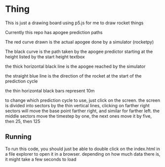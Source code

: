 # Thing

This is just a drawing board using p5.js for me to draw rocket things

Currently this repo has apogee prediction paths

The red curve drawn is the actual apogee done by a simulator (rocketpy)

The black curve is the path taken by the apogee predictor starting at the height listed by the start height textbox

the thick horizontal black line is the apogee reached by the simulator

the straight blue line is the direction of the rocket at the start of the prediction cycle

the thin horizontal black bars represent 10m

to change which prediction cycle to use, just click on the screen.
the screen is divided into sectors by the thin vertical lines, clicking on farther right sectors will move the base point farther right, and similar for farther left.
the middle sectors move the timestep by one, the next ones move it by five, then 25, then 125

## Running

To run this code, you should just be able to double click on the index.html in a file explorer to open it in a browser. depending on how much data there is, it might take a few seconds to load

